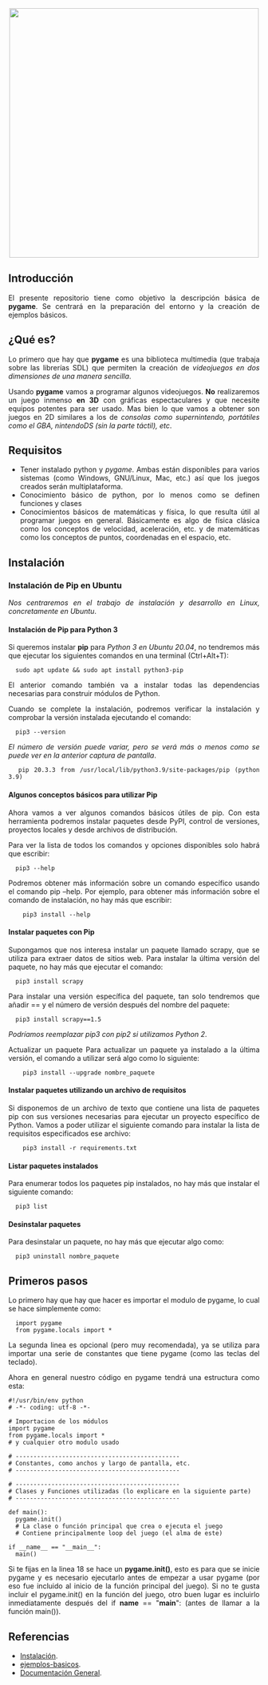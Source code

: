 <div align="justify">

<div align="center">
  <img src="https://www.unipython.com/wp-content/uploads/2017/07/pygame_logo.gif" width="500px" />
</div>

## Introducción

  El presente repositorio tiene como objetivo la descripción básica de __pygame__. Se centrará en la preparación del entorno y la creación de ejemplos básicos.

## ¿Qué es?

  Lo primero que hay que __pygame__ es una biblioteca multimedia (que trabaja sobre las librerías SDL) que permiten la creación de _videojuegos en dos dimensiones de una manera sencilla_.

  Usando __pygame__ vamos a programar algunos videojuegos. __No__ realizaremos un juego inmenso __en 3D__ con gráficas espectaculares y que necesite equipos potentes para ser usado. Mas bien lo que vamos a obtener son juegos en 2D similares a los de _consolas como supernintendo, portátiles como el GBA, nintendoDS (sin la parte táctil), etc_.

## Requisitos

- Tener instalado python y _pygame_. Ambas están disponibles para varios sistemas (como Windows, GNU/Linux, Mac, etc.) así que los juegos creados serán multiplataforma.
- Conocimiento básico de python, por lo menos como se definen funciones y clases
- Conocimientos básicos de matemáticas y física, lo que resulta útil al programar juegos en general. Básicamente es algo de física clásica como los conceptos de velocidad, aceleración, etc. y de matemáticas como los conceptos de puntos, coordenadas en el espacio, etc.

## Instalación

### Instalación de Pip en Ubuntu

  _Nos centraremos en el trabajo de instalación y desarrollo en Linux, concretamente en Ubuntu_.

#### Instalación de Pip para Python 3

  Si queremos instalar __pip__ para _Python 3 en Ubuntu 20.04_, no tendremos más que ejecutar los siguientes comandos en una terminal (Ctrl+Alt+T):  

  ```console
    sudo apt update && sudo apt install python3-pip
  ```

  El anterior comando también va a instalar todas las dependencias necesarias para construir módulos de Python.

  Cuando se complete la instalación, podremos verificar la instalación y comprobar la versión instalada ejecutando el comando:

  ```console
    pip3 --version
  ```

  _El número de versión puede variar, pero se verá más o menos como se puede ver en la anterior captura de pantalla_.

  ```console
    pip 20.3.3 from /usr/local/lib/python3.9/site-packages/pip (python 3.9)
  ```

#### Algunos conceptos básicos para utilizar Pip

  Ahora vamos a ver algunos comandos básicos útiles de pip. Con esta herramienta podremos instalar paquetes desde PyPI, control de versiones, proyectos locales y desde archivos de distribución.

  Para ver la lista de todos los comandos y opciones disponibles solo habrá que escribir:

  ```console
    pip3 --help
  ```

  Podremos obtener más información sobre un comando específico usando el comando pip –help. Por ejemplo, para obtener más información sobre el comando de instalación, no hay más que escribir:

  ```console
      pip3 install --help
  ```

#### Instalar paquetes con Pip

  Supongamos que nos interesa instalar un paquete llamado scrapy, que se utiliza para extraer datos de sitios web. Para instalar la última versión del paquete, no hay más que ejecutar el comando:

  ```console
    pip3 install scrapy
  ```

  Para instalar una versión específica del paquete, tan solo tendremos que añadir == y el número de versión después del nombre del paquete:

  ```console
    pip3 install scrapy==1.5
  ```

  _Podríamos reemplazar pip3 con pip2 si utilizamos Python 2_.

  Actualizar un paquete
  Para actualizar un paquete ya instalado a la última versión, el comando a utilizar será algo como lo siguiente:

  ```console
      pip3 install --upgrade nombre_paquete
  ```

#### Instalar paquetes utilizando un archivo de requisitos

  Si disponemos de un archivo de texto que contiene una lista de paquetes pip con sus versiones necesarias para ejecutar un proyecto específico de Python. Vamos a poder utilizar el siguiente comando para instalar la lista de requisitos especificados ese archivo:

  ```console
      pip3 install -r requirements.txt
  ```

#### Listar paquetes instalados

  Para enumerar todos los paquetes pip instalados, no hay más que instalar el siguiente comando:

  ```console
    pip3 list
  ```

#### Desinstalar paquetes

  Para desinstalar un paquete, no hay más que ejecutar algo como:

  ```console
    pip3 uninstall nombre_paquete
  ```

## Primeros pasos  

  Lo primero hay que hay que hacer es importar el modulo de pygame, lo cual se hace simplemente como:

  ```console
    import pygame
    from pygame.locals import *
  ```

  La segunda linea es opcional (pero muy recomendada), ya se utiliza para importar una serie de constantes que tiene pygame (como las teclas del teclado).

  Ahora en general nuestro código en pygame tendrá una estructura como esta:

  ```console
  #!/usr/bin/env python
  # -*- coding: utf-8 -*-

  # Importacion de los módulos
  import pygame
  from pygame.locals import *
  # y cualquier otro modulo usado

  # ----------------------------------------------
  # Constantes, como anchos y largo de pantalla, etc.
  # ----------------------------------------------

  # ----------------------------------------------
  # Clases y Funciones utilizadas (lo explicare en la siguiente parte)
  # ----------------------------------------------

  def main():
    pygame.init()
    # La clase o función principal que crea o ejecuta el juego
    # Contiene principalmente loop del juego (el alma de este)

  if __name__ == "__main__":
    main()
  ```

  Si te fijas en la linea 18 se hace un __pygame.init()__, esto es para que se inicie pygame y es necesario ejecutarlo antes de empezar a usar pygame (por eso fue incluido al inicio de la función principal del juego). Si no te gusta incluir el pygame.init() en la función del juego, otro buen lugar es incluirlo inmediatamente después del if __name__ == "__main__": (antes de llamar a la función main()).

## Referencias

- [Instalación](https://www.pygame.org/wiki/GettingStarted#Pygame%20Installation).
- [ejemplos-basicos](ejemplos-basicos).
- [Documentación General](https://www.pygame.org/wiki/).
<!--
- []().
-->
</div>
